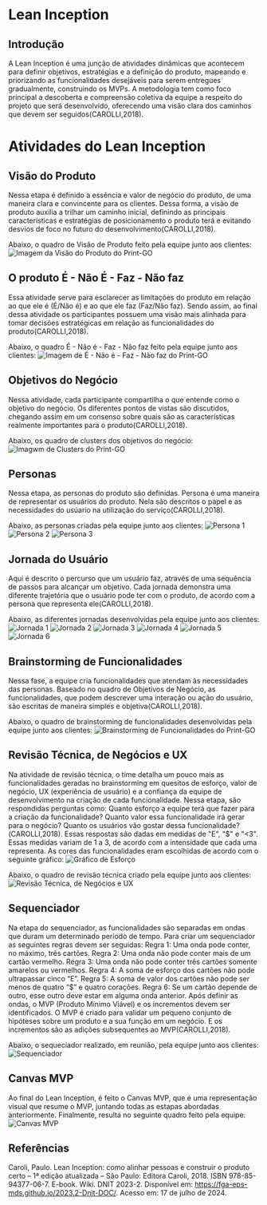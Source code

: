 # Lean Inception
## Introdução
A Lean Inception é uma junção de atividades dinâmicas que acontecem para definir objetivos, estratégias e a definição do produto, mapeando e priorizando as funcionalidades desejáveis para serem entregues gradualmente, construindo os MVPs. A metodologia tem como foco principal a descoberta e compreensão coletiva da equipe a respeito do projeto que será desenvolvido, oferecendo uma visão clara dos caminhos que devem ser seguidos(CAROLLI,2018).

# Atividades do Lean Inception
## Visão do Produto
Nessa etapa é definido a essência e valor de negócio do produto, de uma maneira clara e convincente para os clientes. Dessa forma, a visão de produto auxilia a trilhar um caminho inicial, definindo as principais características e estratégias de posicionamento o produto terá e evitando desvios de foco no futuro do desenvolvimento(CAROLLI,2018).

Abaixo, o quadro de Visão de Produto feito pela equipe junto aos clientes:
<img src="docs\assets\leaninception\visaoproduto.png" alt="Imagem da Visão do Produto do Print-GO">

## O produto É - Não É - Faz - Não faz
Essa atividade serve para esclarecer as limitações do produto em relação ao que ele é (É/Não é) e ao que ele faz (Faz/Não faz). Sendo assim, ao final dessa atividade os participantes possuem uma visão mais alinhada para tomar decisões estratégicas em relação as funcionalidades do produto(CAROLLI,2018).

Abaixo, o quadro É - Não é - Faz - Não faz feito pela equipe junto aos clientes:
<img src="docs\assets\leaninception\EnaoEfaz.png" alt="Imagem de É - Não é - Faz - Não faz do Print-GO">

## Objetivos do Negócio
Nessa atividade, cada participante compartilha o que entende como o objetivo do negócio. Os diferentes pontos de vistas são discutidos, chegando assim em um consenso sobre quais são as características realmente importantes para o produto(CAROLLI,2018).

Abaixo, os quadro de clusters dos objetivos do negócio:
<img src="docs\assets\leaninception\clusters.png" alt="Imagwm de Clusters do Print-GO">

## Personas
Nessa etapa, as personas do produto são definidas. Persona é uma maneira de representar os usuários do produto. Nela são descritos o papel e as necessidades do usúario na utilização do serviço(CAROLLI,2018). 

Abaixo, as personas criadas pela equipe junto aos clientes:
<img src="docs\assets\leaninception\persona1.png" alt="Persona 1">
<img src="docs\assets\leaninception\persona2.png" alt="Persona 2">
<img src="docs\assets\leaninception\persona3.png" alt="Persona 3">

## Jornada do Usuário
Aqui é descrito o percurso que um usuário faz, através de uma sequência de passos para alcançar um objetivo. Cada jornada demonstra uma diferente trajetória que o usuário pode ter com o produto, de acordo com a persona que representa ele(CAROLLI,2018).

Abaixo, as diferentes jornadas desenvolvidas pela equipe junto aos clientes:
<img src="docs\assets\leaninception\jornada1.png" alt="Jornada 1">
<img src="docs\assets\leaninception\jornada2.png" alt="Jornada 2">
<img src="docs\assets\leaninception\jornada3.png" alt="Jornada 3">
<img src="docs\assets\leaninception\jornada4.png" alt="Jornada 4">
<img src="docs\assets\leaninception\jornada5.png" alt="Jornada 5">
<img src="docs\assets\leaninception\jornada6.png" alt="Jornada 6">

## Brainstorming de Funcionalidades
Nessa fase, a equipe cria funcionalidades que atendam às necessidades das personas. Baseado no quadro de Objetivos de Negócio, as funcionalidades, que podem descrever uma interação ou ação do usuário, são escritas de maneira simples e objetiva(CAROLLI,2018).

Abaixo, o quadro de brainstorming de funcionalidades desenvolvidas pela equipe junto aos clientes:
<img src="docs\assets\leaninception\brainstorming.png" alt="Brainstorming de Funcionalidades do Print-GO">

## Revisão Técnica, de Negócios e UX
Na atividade de revisão técnica, o time detalha um pouco mais as funcionalidades geradas no brainstorming em quesitos de esforço, valor de negócio, UX (experiência de usuário) e a confiança da equipe de desenvolvimento na criação de cada funcionalidade. Nessa etapa, são respondidas perguntas como: Quanto esforço a equipe terá que fazer para a criação da funcionalidade? Quanto valor essa funcionalidade irá gerar para o negócio? Quanto os usuários vão gostar dessa funcionalidade?(CAROLLI,2018).
Essas respostas são dadas em medidas de "E", "$" e "<3". Essas medidas variam de 1 a 3, de acordo com a intensidade que cada uma representa. As cores das funcionalidades eram escolhidas de acordo com o seguinte gráfico:
<img src="docs\assets\leaninception\graficoEsforco.png" alt="Gráfico de Esforço">

Abaixo, o quadro de revisão técnica criado pela equipe junto aos clientes:
<img src="docs\assets\leaninception\negocioUX.png" alt="Revisão Técnica, de Negócios e UX">

## Sequenciador
Na etapa do sequenciador, as funcionalidades são separadas em ondas que duram um determinado período de tempo. Para criar um sequenciador as seguintes regras devem ser seguidas:
Regra 1: Uma onda pode conter, no máximo, três cartões.
Regra 2: Uma onda não pode conter mais de um cartão vermelho.
Regra 3: Uma onda não pode conter três cartões somente amarelos ou
vermelhos.
Regra 4: A soma de esforço dos cartões não pode ultrapassar cinco “E”.
Regra 5: A soma de valor dos cartões não pode ser menos de quatro “$” e
quatro corações.
Regra 6: Se um cartão depende de outro, esse outro deve estar em alguma
onda anterior.
Após definir as ondas, o MVP (Produto Mínimo Viável) e os incrementos devem ser identificados. O MVP é criado para validar um pequeno conjunto de hipóteses sobre um produto e a sua função em um negócio. E os incrementos são as adições subsequentes ao MVP(CAROLLI,2018).  

Abaixo, o sequeciador realizado, em reunião, pela equipe junto aos clientes:
<img src="docs\assets\leaninception\sequenciador.png" alt="Sequenciador">

## Canvas MVP
Ao final do Lean Inception, é feito o Canvas MVP, que é uma representação visual que resume o MVP, juntando todas as estapas abordadas anteriormente. Finalmente, resulta no seguinte quadro feito pela equipe:
<img src="docs\assets\leaninception\canvasmvp.png" alt="Canvas MVP">

## Referências
Caroli, Paulo. Lean Inception: como alinhar pessoas e construir o produto certo – 1ª edição atualizada – São Paulo: Editora Caroli, 2018. ISBN 978-85-94377-06-7. E-book. Wiki. DNIT 2023-2. Disponível em: https://fga-eps-mds.github.io/2023.2-Dnit-DOC/. Acesso em: 17 de julho de 2024.
